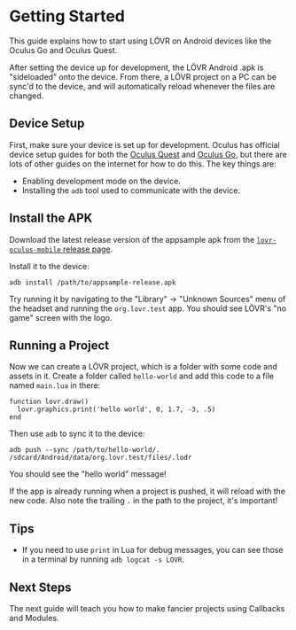 Getting Started
===

This guide explains how to start using LÖVR on Android devices like the Oculus Go and Oculus Quest.

After setting the device up for development, the LÖVR Android .apk is "sideloaded" onto the device.
From there, a LÖVR project on a PC can be sync'd to the device, and will automatically reload
whenever the files are changed.

Device Setup
---

First, make sure your device is set up for development.  Oculus has official device setup guides
for both the [Oculus Quest](https://developer.oculus.com/documentation/quest/latest/concepts/mobile-device-setup-quest/)
and [Oculus Go](https://developer.oculus.com/documentation/mobilesdk/latest/concepts/mobile-device-setup-go/),
but there are lots of other guides on the internet for how to do this.  The key things are:

- Enabling development mode on the device.
- Installing the `adb` tool used to communicate with the device.

Install the APK
---

Download the latest release version of the appsample apk from the [`lovr-oculus-mobile` release
page](https://github.com/mcclure/lovr-oculus-mobile/releases).

Install it to the device:

```
adb install /path/to/appsample-release.apk
```

Try running it by navigating to the "Library" -> "Unknown Sources" menu of the headset and running
the `org.lovr.test` app.  You should see LÖVR's "no game" screen with the logo.

Running a Project
---

Now we can create a LÖVR project, which is a folder with some code and assets in it.  Create a
folder called `hello-world` and add this code to a file named `main.lua` in there:

```
function lovr.draw()
  lovr.graphics.print('hello world', 0, 1.7, -3, .5)
end
```

Then use `adb` to sync it to the device:

```
adb push --sync /path/to/hello-world/. /sdcard/Android/data/org.lovr.test/files/.lodr
```

You should see the "hello world" message!

If the app is already running when a project is pushed, it will reload with the new code.  Also note
the trailing `.` in the path to the project, it's important!

Tips
---

- If you need to use `print` in Lua for debug messages, you can see those in a terminal by running
  `adb logcat -s LOVR`.

Next Steps
---

The next guide will teach you how to make fancier projects using <a data-key="Callbacks_and_Modules">Callbacks and Modules</a>.
